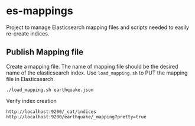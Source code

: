 # es-mappings
Project to manage Elasticsearch mapping files and scripts needed to easily re-create indices.

## Publish Mapping file
Create a mapping file. The name of mapping file should be the desired name of the elasticsearch index. 
Use `load_mapping.sh` to PUT the mapping file in Elasticsearch.

`./load_mapping.sh earthquake.json`

Verify index creation
```
http://localhost:9200/_cat/indices
http://localhost:9200/earthquake/_mapping?pretty=true
```

